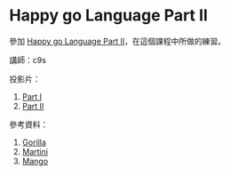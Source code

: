 Happy go Language Part II
=========================

參加 <a href="http://www.openfoundry.org/tw/activities/details/409-happy-go-language-part2" target="_blank">Happy go Language Part II</a>，在這個課程中所做的練習。

講師：c9s

投影片：      
1. <a href="http://www.slideshare.net/c9s/happy-gopart1" target="_blank">Part I</a>      
2. <a href="http://www.slideshare.net/c9s/happy-go-programming-part-2" target="_blank">Part II</a>      


參考資料：    
1. <a href="http://www.gorillatoolkit.org/" target="_blank">Gorilla</a>       
2. <a href="https://github.com/codegangsta/martini" target="_blank">Martini</a>      
3. <a href="https://github.com/paulbellamy/mango" target="_blank">Mango</a>     